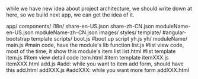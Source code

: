 while we have new idea about project architecture, we should write down at here,
so we build next app, we can get the idea of it.


app/
  components/
  i18n/
    share-en-US.json
    share-zh-CN.json
    moduleName-en-US.json
    moduleName-zh-CN.json
  images/
  styles/
  template/ #angular-bootstrap template
  scripts/
    boot.js #boot up script
    yh.js
    yh/
    moduleName/
      main.js         #main code, have the module's lib function
      list.js         #list view code, most of the time, it show  this module's item list
      list.html       #list template
      item.js         #item view detail code
      item.html       #item template
      itemXXX.js
      itemXXX.html
      add.js          #add: while you want to item add form, should have this
      add.html
      addXXX.js       #addXXX: while you want more form
      addXXX.html

